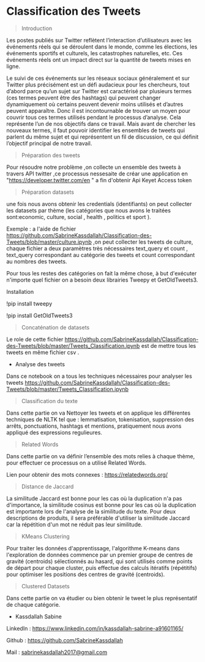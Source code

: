 # Classification des Tweets 

> Introduction


Les postes publiés sur Twitter reflètent l’interaction d’utilisateurs avec les événements réels qui se déroulent dans le monde, comme les élections,
les événements sportifs et culturels, les catastrophes naturelles, etc. Ces événements réels ont un impact direct sur la quantité de tweets mises en ligne.

Le suivi de ces événements sur les réseaux sociaux généralement et sur Twitter plus précisément est un défi audacieux pour les chercheurs, tout d’abord parce
qu’un sujet sur Twitter est caractérisé par plusieurs termes (ces termes peuvent être des hashtags) qui peuvent changer dynamiquement où certains peuvent
devenir moins utilisés et d’autres peuvent apparaître. Donc il est incontournable de trouver un moyen pour couvrir tous ces termes utilisés pendant le processus d’analyse. Cela représente l’un de nos objectifs dans ce travail. Mais avant de chercher les nouveaux termes, il faut pouvoir identifier les ensembles de tweets
qui parlent du même sujet et qui représentent un fil de discussion, ce qui définit l’objectif principal de notre travail.

> Préparation des tweets

Pour résoudre notre problème ,on collecte un ensemble des tweets à travers API twitter ,ce processus nessesaite de créar une application en "https://developer.twitter.com/en " a fin d'obtenir Api Keyet Access token 

> Préparation datasets 

une fois nous avons obtenir les credentials (identifiants) on peut collecter les datasets par thème (les catégories que nous avons le traitées sont:economic, culture, social , health , politics et sport ).

Exemple : a l'aide de fichier https://github.com/SabrineKassdallah/Classification-des-Tweets/blob/master/culture.ipynb ,on peut collecter les tweets de culture, chaque fichier a deux paramètres très nécessaires text_query et count , text_query correspondant au catégorie des tweets et count correspondant au  nombres des tweets.

Pour tous les restes des catégories on fait la même chose, à but d'exécuter n'importe quel fichier on a besoin deux librairies Tweepy et GetOldTweets3.

Installation 

!pip install tweepy

!pip install GetOldTweets3

> Concaténation de datasets

Le role de cette fichier https://github.com/SabrineKassdallah/Classification-des-Tweets/blob/master/Tweets_Classification.ipynb est de mettre tous les tweets en même fichier csv .

* Analyse des tweets

Dans ce notebook on a tous les techniques nécessaires pour analyser les tweets https://github.com/SabrineKassdallah/Classification-des-Tweets/blob/master/Tweets_Classification.ipynb


> Classification du texte 

Dans cette partie on va Nettoyer les tweets et on applique les différentes techniques de NLTK tel que : lemmatisation, tokenisation, suppression des arrêts, ponctuations, hashtags et mentions, pratiquement nous avons appliqué des expressions regulieures.

>  Related Words

Dans cette partie on va définir l’ensemble des mots relies à chaque thème, pour effectuer ce processus on a utilisé Related Words.

Lien pour obtenir des mots connexes : https://relatedwords.org/


> Distance de Jaccard

La similitude Jaccard est bonne pour les cas où la duplication n'a pas d'importance, la similitude cosinus est bonne pour les cas où la duplication est importante lors de l'analyse de la similitude du texte. Pour deux descriptions de produits, il sera préférable d'utiliser la similitude Jaccard car la répétition d'un mot ne réduit pas leur similitude.

> KMeans Clustering

Pour traiter les données d'apprentissage, l'algorithme K-means dans l'exploration de données commence par un premier groupe de centres de gravité (centroids) sélectionnés au hasard, qui sont utilisés comme points de départ pour chaque cluster, puis effectue des calculs itératifs (répétitifs) pour optimiser les positions des centres de gravité (centroids).

> Clustered Datasets 

Dans cette partie on va étudier ou bien obtenir le tweet le plus représentatif de chaque catégorie.


* Kassdallah Sabine 

LinkedIn : https://www.linkedin.com/in/kassdallah-sabrine-a91601165/

Github : https://github.com/SabrineKassdallah

Mail : sabrinekasdallah2017@gmail.com

 

